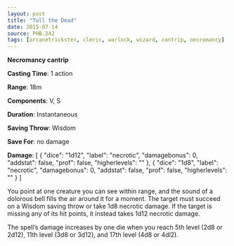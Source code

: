 ```yaml
---
layout: post
title: "Toll the Dead"
date: 2015-07-14
source: PHB.242
tags: [arcanetrickster, cleric, warlock, wizard, cantrip, necromancy]
---
```


**Necromancy cantrip**

**Casting Time**: 1 action

**Range**: 18m

**Components**: V, S

**Duration**: Instantaneous

**Saving Throw**: Wisdom

**Save For**: no damage

**Damage**: [ { "dice": "1d12", "label": "necrotic", "damagebonus": 0, "addstat": false, "prof": false, "higherlevels": "" }, { "dice": "1d8", "label": "necrotic", "damagebonus": 0, "addstat": false, "prof": false, "higherlevels": "" } ]

You point at one creature you can see within range, and the sound of a dolorous bell fills the air around it for a moment. The target must succeed on a Wisdom saving throw or take 1d8 necrotic damage. If the target is missing any of its hit points, it instead takes 1d12 necrotic damage.

The spell’s damage increases by one die when you reach 5th level (2d8 or 2d12), 11th level (3d8 or 3d12), and 17th level (4d8 or 4dl2).